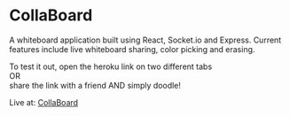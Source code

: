 # CollaBoard

A whiteboard application built using React, Socket.io and Express.
Current features include live whiteboard sharing, color picking and erasing.

To test it out, open the heroku link on two different tabs <br />
OR <br />
share the link with a friend AND simply doodle!

Live at: <a href="https://colla-board.herokuapp.com/" target="_blank">CollaBoard</a>
